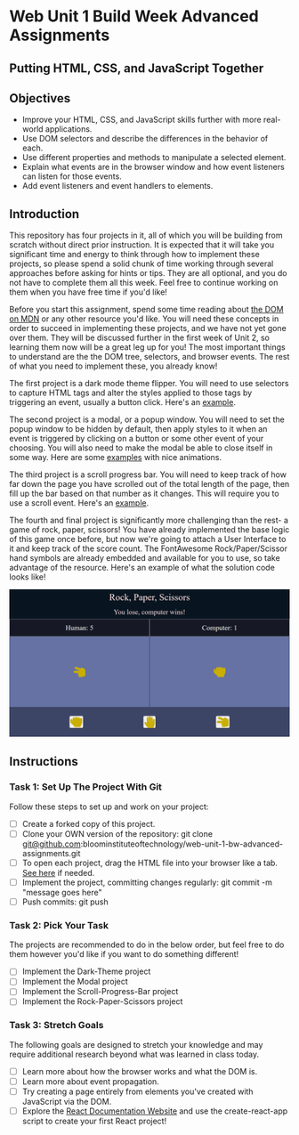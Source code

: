 # Web Unit 1 Build Week Advanced Assignments

## Putting HTML, CSS, and JavaScript Together

## Objectives

- Improve your HTML, CSS, and JavaScript skills further with more real-world applications.
- Use DOM selectors and describe the differences in the behavior of each.
- Use different properties and methods to manipulate a selected element.
- Explain what events are in the browser window and how event listeners can listen for those events.
- Add event listeners and event handlers to elements.

## Introduction

This repository has four projects in it, all of which you will be building from scratch without direct prior instruction. It is expected that it will take you significant time and energy to think through how to implement these projects, so please spend a solid chunk of time working through several approaches before asking for hints or tips. They are all optional, and you do not have to complete them all this week. Feel free to continue working on them when you have free time if you'd like!

Before you start this assignment, spend some time reading about [the DOM on MDN](https://developer.mozilla.org/en-US/docs/Web/API/Document_Object_Model/Introduction) or any other resource you'd like. You will need these concepts in order to succeed in implementing these projects, and we have not yet gone over them. They will be discussed further in the first week of Unit 2, so learning them now will be a great leg up for you! The most important things to understand are the the DOM tree, selectors, and browser events. The rest of what you need to implement these, you already know!

The first project is a dark mode theme flipper. You will need to use selectors to capture HTML tags and alter the styles applied to those tags by triggering an event, usually a button click. Here's an [example](https://miro.medium.com/max/1400/1*_l0vaIoI0RQu9_io9pJJIw.gif).

The second project is a modal, or a popup window. You will need to set the popup window to be hidden by default, then apply styles to it when an event is triggered by clicking on a button or some other event of your choosing. You will also need to make the modal be able to close itself in some way. Here are some [examples](https://i0.wp.com/codemyui.com/wp-content/uploads/2015/12/cool-modal-animations.gif?fit=880%2C440&ssl=1) with nice animations.

The third project is a scroll progress bar. You will need to keep track of how far down the page you have scrolled out of the total length of the page, then fill up the bar based on that number as it changes. This will require you to use a scroll event. Here's an [example](https://vuejsexamples.com/content/images/2019/03/vue-scroll-progress.gif).

The fourth and final project is significantly more challenging than the rest- a game of rock, paper, scissors! You have already implemented the base logic of this game once before, but now we're going to attach a User Interface to it and keep track of the score count. The FontAwesome Rock/Paper/Scissor hand symbols are already embedded and available for you to use, so take advantage of the resource. Here's an example of what the solution code looks like! 

![](public/r-p-s.png)

## Instructions

### Task 1: Set Up The Project With Git

Follow these steps to set up and work on your project:

- [ ] Create a forked copy of this project.
- [ ] Clone your OWN version of the repository: git clone git@github.com:bloominstituteoftechnology/web-unit-1-bw-advanced-assignments.git
- [ ] To open each project, drag the HTML file into your browser like a tab. [See here](https://www.youtube.com/watch?v=nqN_VPvMpW4) if needed.
- [ ] Implement the project, committing changes regularly: git commit -m "message goes here"
- [ ] Push commits: git push
 
### Task 2: Pick Your Task
The projects are recommended to do in the below order, but feel free to do them however you'd like if you want to do something different!

- [ ] Implement the Dark-Theme project
- [ ] Implement the Modal project
- [ ] Implement the Scroll-Progress-Bar project
- [ ] Implement the Rock-Paper-Scissors project

### Task 3: Stretch Goals

The following goals are designed to stretch your knowledge and may require additional research beyond what was learned in class today.

- [ ] Learn more about how the browser works and what the DOM is.
- [ ] Learn more about event propagation.
- [ ] Try creating a page entirely from elements you've created with JavaScript via the DOM.
- [ ] Explore the [React Documentation Website](https://reactjs.org/) and use the create-react-app script to create your first React project!
